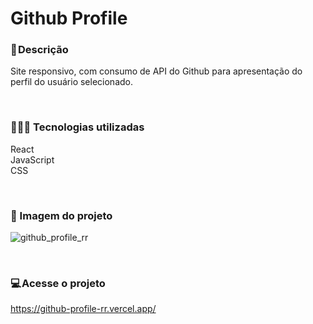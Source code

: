 # Github Profile

### 📝 Descrição
Site responsivo, com consumo de API do Github para apresentação do perfil do usuário selecionado.

</br>

### 👨🏻‍💻 Tecnologias utilizadas 
React </br>
JavaScript </br>
CSS </br>

</br>

### 🎴 Imagem do projeto

![github_profile_rr](https://user-images.githubusercontent.com/114628700/220941223-14f8542e-1a98-4921-8700-2a49931a764a.png)


</br>

### 💻 Acesse o projeto
https://github-profile-rr.vercel.app/
